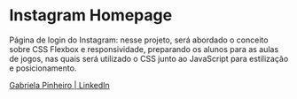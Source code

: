# Instagram Homepage

Página de login do Instagram: nesse projeto, será abordado o conceito sobre CSS Flexbox e responsividade, preparando os alunos para as aulas de jogos, nas quais será utilizado o CSS junto ao JavaScript para estilização e posicionamento.

[Gabriela Pinheiro | LinkedIn](https://www.linkedin.com/in/gabrielapinheiro129/)